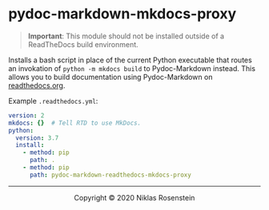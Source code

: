 # pydoc-markdown-mkdocs-proxy

> __Important__: This module should not be installed outside of a ReadTheDocs build environment.

Installs a bash script in place of the current Python executable that routes an invokation of
`python -m mkdocs build` to Pydoc-Markdown instead. This allows you to build documentation using
Pydoc-Markdown on [readthedocs.org](https://readthedocs.org).

Example `.readthedocs.yml`:

```yml
version: 2
mkdocs: {}  # Tell RTD to use MkDocs.
python:
  version: 3.7
  install:
    - method: pip
      path: .
    - method: pip
      path: pydoc-markdown-readthedocs-mkdocs-proxy
```

---

<p align="center">Copyright &copy; 2020 Niklas Rosenstein</p>

